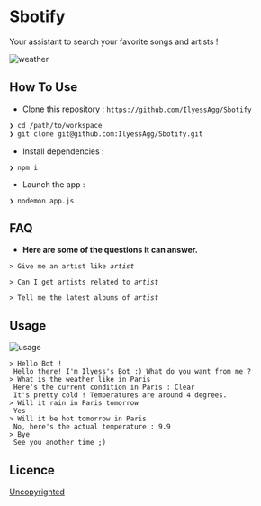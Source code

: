 # Sbotify
Your assistant to search your favorite songs and artists ! 

![weather](http://wallpaperswide.com/download/lets_make_music-wallpaper-1366x768.jpg)

## How To Use
- Clone this repository : `https://github.com/IlyessAgg/Sbotify`

```sh
❯ cd /path/to/workspace
❯ git clone git@github.com:IlyessAgg/Sbotify.git
```
- Install dependencies :

```
❯ npm i
```

- Launch the app :

```
❯ nodemon app.js
```

## FAQ
- **Here are some of the questions it can answer.**

<pre><code>> Give me an artist like <i>artist</i>
</code></pre>
<pre><code>> Can I get artists related to <i>artist</i>
</code></pre>
<pre><code>> Tell me the latest albums of <i>artist</i>
</code></pre>

## Usage
![usage](./imgs/demo.jpeg)

```
> Hello Bot !
 Hello there! I'm Ilyess's Bot :) What do you want from me ?
> What is the weather like in Paris
 Here's the current condition in Paris : Clear
 It's pretty cold ! Temperatures are around 4 degrees.
> Will it rain in Paris tomorrow
 Yes
> Will it be hot tomorrow in Paris
 No, here's the actual temperature : 9.9
> Bye
 See you another time ;)
```

## Licence

[Uncopyrighted](http://zenhabits.net/uncopyright/)
